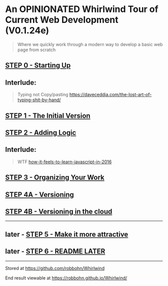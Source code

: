 # An OPINIONATED Whirlwind Tour of Current Web Development (V0.1.24e)

> Where we quickly work through a modern way to develop a basic web page from scratch  

## [STEP 0 - Starting Up](https://github.com/robbohn/Whirlwind/blob/master/LESSON00/README.md)

## __Interlude:__ 
> Typing not Copy/pasting <https://daveceddia.com/the-lost-art-of-typing-shit-by-hand/>     

## [STEP 1 - The Initial Version](https://github.com/robbohn/Whirlwind/blob/master/LESSON01/README.md)

## [STEP 2 - Adding Logic](https://github.com/robbohn/Whirlwind/blob/master/LESSON02/README.md)

## __Interlude:__ 
> WTF [how-it-feels-to-learn-javascript-in-2016](https://hackernoon.com/how-it-feels-to-learn-javascript-in-2016-d3a717dd577f#.sr7myqbkq)

## [STEP 3 - Organizing Your Work](https://github.com/robbohn/Whirlwind/blob/master/LESSON03/README.md)

## [STEP 4A - Versioning](https://github.com/robbohn/Whirlwind/blob/master/LESSON04/README_A.md)

## [STEP 4B - Versioning in the cloud](https://github.com/robbohn/Whirlwind/blob/master/LESSON04/README_B.md)

--------------------

## later - [STEP 5 - Make it more attractive](https://github.com/robbohn/Whirlwind/blob/master/LESSON05/README.md)

## later - [STEP 6 - README LATER](https://github.com/robbohn/Whirlwind/blob/master/README_later.md)

--------------------

Stored at <https://github.com/robbohn/Whirlwind>

End result viewable at <https://robbohn.github.io/Whirlwind/>
